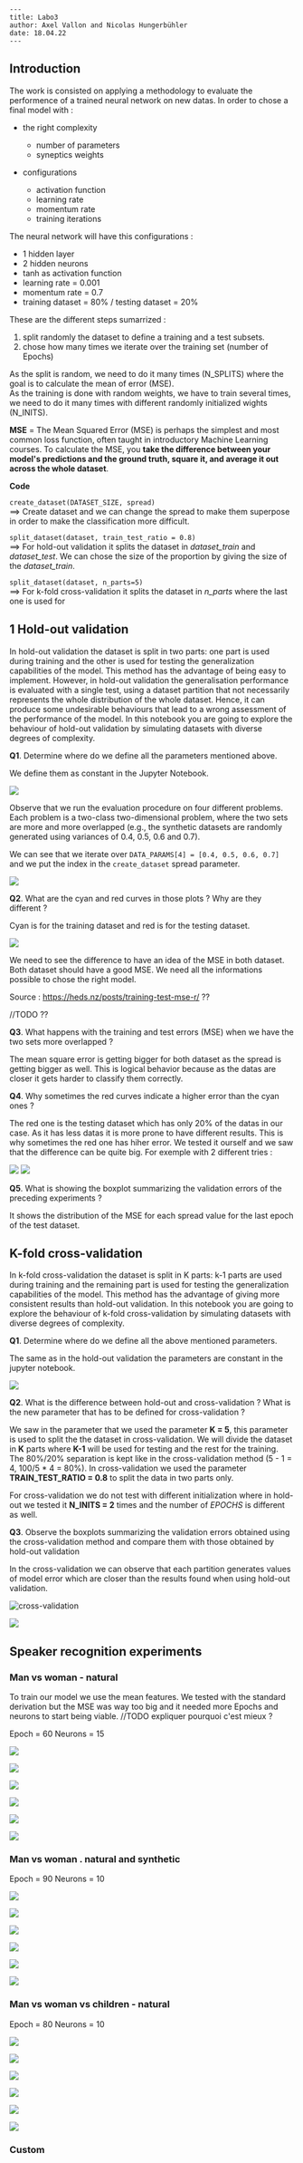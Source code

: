 ```
---
title: Labo3
author: Axel Vallon and Nicolas Hungerbühler
date: 18.04.22
---
```

## Introduction 

The work is consisted on applying a methodology to evaluate the performence of a trained neural network on new datas.  In order to chose a final model with :

- the right complexity
	- number of parameters
	- syneptics weights

- configurations 
	- activation function
	- learning rate 
	- momentum rate 
	- training iterations

The neural network will have this configurations :

- 1 hidden layer
- 2 hidden neurons
- tanh as activation function
- learning rate = 0.001
- momentum rate = 0.7
- training dataset = 80% / testing dataset = 20%

These are the different steps sumarrized :

1. split randomly the dataset to define a training and a test subsets.
2. chose how many times we iterate over the training set (number of Epochs)

As the split is random, we need to do it many times (N_SPLITS) where the goal is to calculate the mean of error (MSE).</br>
As the training is done with random weights, we have to train several times, we need to do it many times with different randomly initialized wights (N_INITS).

**MSE** = The Mean Squared Error (MSE)  is perhaps the simplest and most common loss function, often taught in  introductory Machine Learning courses. To calculate the MSE, you **take the difference between your model's predictions and the ground truth,  square it, and average it out across the whole dataset**.

**Code**

```create_dataset(DATASET_SIZE, spread)```</br>
==> Create dataset and we can change the spread to make them superpose in order to make the classification more difficult. 

```split_dataset(dataset, train_test_ratio = 0.8)```</br>
==> For hold-out validation it splits the dataset in *dataset_train* and *dataset_test*. We can chose the size of the proportion by giving the size of the *dataset_train*.

```split_dataset(dataset, n_parts=5)```</br>
==> For k-fold cross-validation it splits the dataset in *n_parts* where the last one is used for 

## 1 Hold-out validation

In hold-out validation the dataset is split in two parts: one part is  used during training and the other is used for testing the  generalization capabilities of the model. This method has the advantage  of being easy to implement. However, in hold-out validation the  generalisation performance is evaluated with a single test, using a  dataset partition that not necessarily represents the whole distribution of the whole dataset. Hence, it can produce some undesirable behaviours that lead to a wrong assessment of the performance of the model. In  this notebook you are going to explore the behaviour of hold-out  validation by simulating datasets with diverse degrees of complexity.

**Q1**. Determine where do we define all the parameters mentioned above.

We define them as constant in the Jupyter Notebook. 

![](./img/parameters.png)

Observe that we run the evaluation procedure on four different  problems. Each problem is a two-class two-dimensional problem, where the two sets are more and more overlapped (e.g., the synthetic datasets are randomly generated using variances of 0.4, 0.5, 0.6 and 0.7).

We can see that we iterate over ```DATA_PARAMS[4] = [0.4, 0.5, 0.6, 0.7]``` and we put the index in the ```create_dataset``` spread parameter. 

![](./img/create_dataset.png)

**Q2**. What are the cyan and red curves in those plots ? Why are they different ?

Cyan is for the training dataset and red is for the testing dataset. 

![](./img/cian_red.png)

We need to see the difference to have an idea of the MSE in both dataset. Both dataset should have a good MSE. We need all the informations possible to chose the right model. 

Source : https://heds.nz/posts/training-test-mse-r/ ??

//TODO ??

**Q3**. What happens with the training and test errors (MSE) when we have the two sets more overlapped ?

The mean square error is getting bigger for both dataset as the spread is getting bigger as well. This is logical behavior because as the datas are closer it gets harder to classify them correctly.

**Q4**. Why sometimes the red curves indicate a higher error than the cyan ones ?

The red one is the testing dataset which has only 20% of the datas in our case. As it has less datas it is more prone to have different results. This is why sometimes the red one has hiher error. We tested it ourself and we saw that the difference can be quite big. For exemple with 2 different tries :

![](./img/error1.png) ![](./img/error2.png)

**Q5**. What is showing the boxplot summarizing the validation errors of the preceding experiments ?

It shows the distribution of the MSE for each spread value for the last epoch of the test dataset. 

## K-fold cross-validation

In k-fold cross-validation the dataset is split in K parts: k-1 parts are used during training and the remaining part is used for testing the generalization capabilities of the model. This method has the advantage of giving more consistent results than hold-out validation. In this notebook you are going to explore the behaviour of k-fold cross-validation by simulating datasets with diverse degrees of complexity.

**Q1**. Determine where do we define all the above mentioned parameters.

The same as in the hold-out validation the parameters are constant in the jupyter notebook. 

![](./img/configuration2.png)

**Q2**. What is the difference between hold-out and cross-validation ? What is the new parameter that has to be defined for  cross-validation ?

We saw in the parameter that we used the parameter **K = 5**, this parameter is used to split the the dataset in cross-validation. We will divide the dataset in **K** parts where **K-1** will be used for testing and the rest for the training. The 80%/20% separation is kept like in the cross-validation method (5 - 1 = 4, 100/5 * 4 = 80%). In cross-validation we used the parameter **TRAIN_TEST_RATIO = 0.8** to split the data in two parts only.

For cross-validation we do not test with different initialization where in hold-out we tested it **N_INITS = 2** times and the number of *EPOCHS* is different as well. 

**Q3**. Observe the boxplots summarizing the validation errors obtained using the cross-validation method and compare them with  those obtained by hold-out validation

In the cross-validation we can observe that each partition generates values of model error which are closer than the results found when using hold-out validation.

![cross-validation](./img/box2.png)

![](./img/box1.png)

## Speaker recognition experiments

### Man vs woman - natural

To train our model we use the mean features. We tested with the standard derivation but the MSE was way too big and it needed more Epochs and neurons to start being viable. //TODO expliquer pourquoi c'est mieux ?

Epoch = 60
Neurons = 15

![](img/test1.png)

![](./img/test2.png)

![](./img/training1.png)

![](./img/test3.png)

![](./img/conf_mat1.png)

![](./img/F1_score_1.png)



### Man vs woman . natural and synthetic

Epoch = 90
Neurons = 10

![](./img/neuron2.png)

![](./img/hidden_neuron2.png)

![](./img/training3.png)

![](./img/testing3.png)

![](./img/conf_mat2.png)

![](./img/F1_score_2.png)



###  Man vs woman vs children - natural

Epoch = 80
Neurons = 10

![](./img/neurons3.png)

![](./img/hidden_neurons3.png)

![](./img/training5.png)

![](./img/testing5.png)

![](./img/conf_matrix3.png)

![](./img/f1_score3.png)

### Custom

